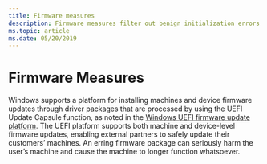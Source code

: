 ```yaml
---
title: Firmware measures
description: Firmware measures filter out benign initialization errors during firmware driver flighting
ms.topic: article
ms.date: 05/20/2019
---
```


# Firmware Measures

Windows supports a platform for installing machines and device firmware updates through driver packages that are processed by using the UEFI Update Capsule function, as noted in the [Windows UEFI firmware update platform](../bringup/windows-uefi-firmware-update-platform.md). The UEFI platform supports both machine and device-level firmware updates, enabling external partners to safely update their customers’ machines. An erring firmware package can seriously harm the user’s machine and cause the machine to longer function whatsoever.
